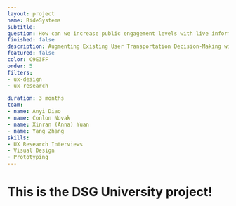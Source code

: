 ```yaml
---
layout: project
name: RideSystems
subtitle: 
question: How can we increase public engagement levels with live information sharing?
finished: false
description: Augmenting Existing User Transportation Decision-Making with CMU Shuttle Information 
featured: false
color: C9E3FF
order: 5
filters:
- ux-design
- ux-research

duration: 3 months
team:
- name: Anyi Diao
- name: Conlon Novak
- name: Xinran (Anna) Yuan
- name: Yang Zhang
skills:
- UX Research Interviews
- Visual Design
- Prototyping
---
```


<h1>This is the DSG University project!</h1>